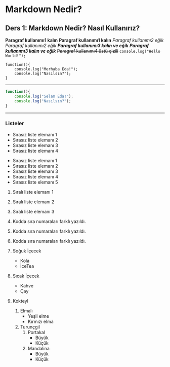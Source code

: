 # Markdown Nedir?
## Ders 1: Markdown Nedir? Nasıl Kullanırız?
**Paragraf kullanımı1 kalın**
__Paragraf kullanımı1 kalın__
*Paragraf kullanımı2 eğik*
_Paragraf kullanımı2 eğik_
***Paragraf kullanımı3 kalın ve eğik***
___Paragraf kullanımı3 kalın ve eğik___
~~Paragraf kullanımı4 üstü çizili~~
`console.log("Hello World!");`
``` 
function(){
    console.log("Merhaba Eda!");
    console.log("Nasılsın?");
}
```
---

```javascript
function(){
    console.log("Selam Eda!");
    console.log("Nasılsın?");
}
```

---

### Listeler
- Sırasız liste elemanı 1
- Sırasız liste elemanı 2
- Sırasız liste elemanı 3
- Sırasız liste elemanı 4

* Sırasız liste elemanı 1
* Sırasız liste elemanı 2
* Sırasız liste elemanı 3
* Sırasız liste elemanı 4
* Sırasız liste elemanı 5

1. Sıralı liste elemanı 1
2. Sıralı liste elemanı 2
3. Sıralı liste elemanı 3

1. Kodda sıra numaraları farklı yazıldı.
23. Kodda sıra numaraları farklı yazıldı.
18. Kodda sıra numaraları farklı yazıldı.

1. Soğuk İçecek
    - Kola
    - İceTea
2. Sıcak İçecek
    * Kahve
    * Çay
3. Kokteyl
    1. Elmalı
        - Yeşil elme
        - Kırmızı elma
    2. Turunçgil
        1. Portakal
            - Büyük
            - Küçük
        2. Mandalina  
            * Büyük
            * Küçük  
